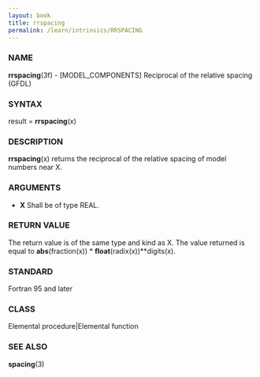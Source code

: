 ```yaml
---
layout: book
title: rrspacing
permalink: /learn/intrinsics/RRSPACING
---
```

### NAME

__rrspacing__(3f) - \[MODEL\_COMPONENTS\] Reciprocal of the relative spacing
(GFDL)

### SYNTAX

result = __rrspacing__(x)

### DESCRIPTION

__rrspacing__(x) returns the reciprocal of the relative spacing of model
numbers near X.

### ARGUMENTS

  - __X__
    Shall be of type REAL.

### RETURN VALUE

The return value is of the same type and kind as X. The value returned
is equal to __abs__(fraction(x)) \* __float__(radix(x))\*\*digits(x).

### STANDARD

Fortran 95 and later

### CLASS

Elemental procedure\|Elemental function

### SEE ALSO

__spacing__(3)
